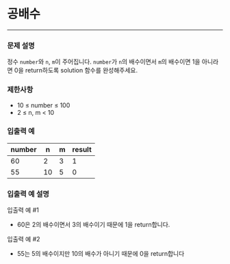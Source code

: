 # 공배수
***

### 문제 설명
정수 `number`와 `n`, `m`이 주어집니다. `number`가 `n`의 배수이면서 `m`의 배수이면 1을 아니라면 0을 return하도록 solution 함수를 완성해주세요.
### 제한사항
- 10 ≤ number ≤ 100
- 2 ≤ n, m < 10
### 입출력 예
number| 	n  |	m|	result
|--|-----|--|--|
60	| 2	  | 3	 | 1
55	| 10	 | 5	 |0
### 입출력 예 설명
입출력 예 #1
- 60은 2의 배수이면서 3의 배수이기 때문에 1을 return합니다.

입출력 예 #2
- 55는 5의 배수이지만 10의 배수가 아니기 때문에 0을 return합니다